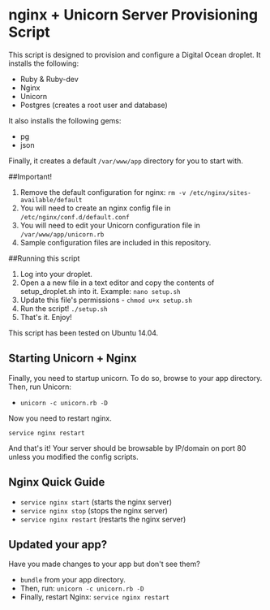 # nginx + Unicorn Server Provisioning Script

This script is designed to provision and configure a Digital Ocean droplet.
It installs the following:
  - Ruby & Ruby-dev
  - Nginx
  - Unicorn
  - Postgres (creates a root user and database)

It also installs the following gems:
  - pg
  - json
  
Finally, it creates a default `/var/www/app` directory for you to start with.

##Important!

  1. Remove the default configuration for nginx: `rm -v /etc/nginx/sites-available/default`
  1. You will need to create an nginx config file in `/etc/nginx/conf.d/default.conf`
  2. You will need to edit your Unicorn configuration file in `/var/www/app/unicorn.rb`
  3. Sample configuration files are included in this repository.

##Running this script

  1. Log into your droplet.
  2. Open a a new file in a text editor and copy the contents of setup_droplet.sh into it. Example: `nano setup.sh`
  3. Update this file's permissions - `chmod u+x setup.sh`
  4. Run the script! `./setup.sh`
  5. That's it. Enjoy!

This script has been tested on Ubuntu 14.04.

## Starting Unicorn + Nginx

Finally, you need to startup unicorn. To do so, browse to your app directory. Then, run Unicorn:

- `unicorn -c unicorn.rb -D`

Now you need to restart nginx.

`service nginx restart`

And that's it! Your server should be browsable by IP/domain on port 80 unless you modified the config scripts.

## Nginx Quick Guide

- `service nginx start` (starts the nginx server)
- `service nginx stop` (stops the nginx server)
- `service nginx restart` (restarts the nginx server)

## Updated your app?

Have you made changes to your app but don't see them?

- `bundle` from your app directory.
- Then, run: `unicorn -c unicorn.rb -D`
- Finally, restart Nginx: `service nginx restart`

